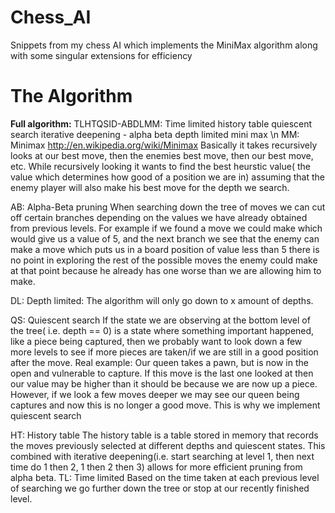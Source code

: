 Chess_AI
========

Snippets from my chess AI which implements the MiniMax algorithm along with some singular extensions for efficiency

The Algorithm
========

<b>Full algorithm:</b> TLHTQSID-ABDLMM: Time limited history table quiescent search iterative deepening - alpha beta depth limited mini max \n
MM: Minimax
  http://en.wikipedia.org/wiki/Minimax
  Basically it takes recursively looks at our best move, then the enemies best move, then our best move, etc. 
  While recursively looking it wants to find the best heurstic value( the value which determines how good of a position we are in)
  assuming that the enemy player will also make his best move for the depth we search. 

AB: Alpha-Beta pruning
  When searching down the tree of moves we can cut off certain branches depending on the values we have already obtained from
  previous levels. For example if we found a move we could make which would give us a value of 5, and the next branch we see
  that the enemy can make a move which puts us in a board position of value less than 5 there is no point in exploring the 
  rest of the possible moves the enemy could make at that point because he already has one worse than we are allowing him to make.

DL: Depth limited:
  The algorithm will only go down to x amount of depths.
  
QS: Quiescent search
  If the state we are observing at the bottom level of the tree( i.e. depth == 0) is a state where something important
  happened, like a piece being captured, then we probably want to look down a few more levels to see if more pieces are
  taken/if we are still in a good position after the move.
    Real example: 
      Our queen takes a pawn, but is now in the open and vulnerable to capture. If this move is the last one 
      looked at then our value may be higher than it should be because we are now up a piece. However, if we look
      a few moves deeper we may see our queen being captures and now this is no longer a good move. This is why 
      we implement quiescent search

HT: History table
    The history table is a table stored in memory that records the moves previously selected at different depths and quiescent states.
    This combined with iterative deepening(i.e. start searching at level 1, then next time do 1 then 2, 1 then 2 then 3)
    allows for more efficient pruning from alpha beta.
TL: Time limited
    Based on the time taken at each previous level of searching we go further down the tree or stop at our recently finished level.
  
  
  
